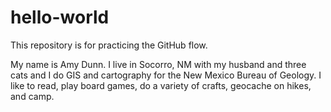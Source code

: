 # hello-world
This repository is for practicing the GitHub flow.

My name is Amy Dunn. I live in Socorro, NM with my husband and three cats and I do GIS and cartography for the New Mexico Bureau of Geology. I like to read, play board games, do a variety of crafts, geocache on hikes, and camp.
